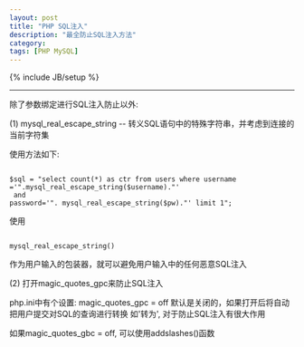 ```yaml
---
layout: post
title: "PHP SQL注入"
description: "最全防止SQL注入方法"
category: 
tags: [PHP MySQL]
---
```

{% include JB/setup %}


---
除了参数绑定进行SQL注入防止以外:

(1) mysql_real_escape_string -- 转义SQL语句中的特殊字符串，并考虑到连接的当前字符集

使用方法如下:

<code>
$sql = "select count(*) as ctr from users where username
='".mysql_real_escape_string($username)."' <br> and 
password='". mysql_real_escape_string($pw)."' limit 1";
</code>

使用

<code>
mysql_real_escape_string()
</code>

作为用户输入的包装器，就可以避免用户输入中的任何恶意SQL注入

(2) 打开magic_quotes_gpc来防止SQL注入

php.ini中有个设置: magic_quotes_gpc = off
默认是关闭的，如果打开后将自动把用户提交对SQL的查询进行转换
如'转为\', 对于防止SQL注入有很大作用

如果magic_quotes_gbc = off, 可以使用addslashes()函数

